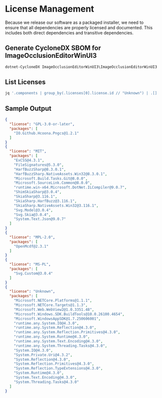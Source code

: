 # License Management

Because we release our software as a packaged installer, we need to ensure that all dependencies are properly licensed and documented. This includes both direct dependencies and transitive dependencies.

## Generate CycloneDX SBOM for ImageOcclusionEditorWinUI3

```powershell
dotnet-CycloneDX ImageOcclusionEditorWinUI3\ImageOcclusionEditorWinUI3.csproj -o manifest --exclude-dev --exclude-test-projects --output-format Json
```

## List Licenses

```powershell
jq '.components | group_by(.licenses[0].license.id // "Unknown") | .[] | {license: (.[0].licenses[0].license.id // "Unknown"), packages: [.[] | "\(.name)@\(.version)"]}' "manifest\bom.json"
```

## Sample Output

```json
{
  "license": "GPL-3.0-or-later",
  "packages": [
    "IO.Github.Hcoona.Pngcs@1.2.1"
  ]
}
{
  "license": "MIT",
  "packages": [
    "ExCSS@4.3.1",
    "FileSignatures@5.3.0",
    "HarfBuzzSharp@8.3.0.1",
    "HarfBuzzSharp.NativeAssets.Win32@8.3.0.1",
    "Microsoft.Build.Tasks.Git@8.0.0",
    "Microsoft.SourceLink.Common@8.0.0",
    "runtime.win-x64.Microsoft.DotNet.ILCompiler@9.0.7",
    "ShimSkiaSharp@3.0.4",
    "SkiaSharp@3.116.1",
    "SkiaSharp.HarfBuzz@3.116.1",
    "SkiaSharp.NativeAssets.Win32@3.116.1",
    "Svg.Model@3.0.4",
    "Svg.Skia@3.0.4",
    "System.Text.Json@9.0.7"
  ]
}
{
  "license": "MPL-2.0",
  "packages": [
    "OpenMcdf@2.3.1"
  ]
}
{
  "license": "MS-PL",
  "packages": [
    "Svg.Custom@3.0.4"
  ]
}
{
  "license": "Unknown",
  "packages": [
    "Microsoft.NETCore.Platforms@1.1.1",
    "Microsoft.NETCore.Targets@1.1.3",
    "Microsoft.Web.WebView2@1.0.3351.48",
    "Microsoft.Windows.SDK.BuildTools@10.0.26100.4654",
    "Microsoft.WindowsAppSDK@1.7.250606001",
    "runtime.any.System.IO@4.3.0",
    "runtime.any.System.Reflection@4.3.0",
    "runtime.any.System.Reflection.Primitives@4.3.0",
    "runtime.any.System.Runtime@4.3.0",
    "runtime.any.System.Text.Encoding@4.3.0",
    "runtime.any.System.Threading.Tasks@4.3.0",
    "System.IO@4.3.0",
    "System.Private.Uri@4.3.2",
    "System.Reflection@4.3.0",
    "System.Reflection.Primitives@4.3.0",
    "System.Reflection.TypeExtensions@4.3.0",
    "System.Runtime@4.3.0",
    "System.Text.Encoding@4.3.0",
    "System.Threading.Tasks@4.3.0"
  ]
}
```
